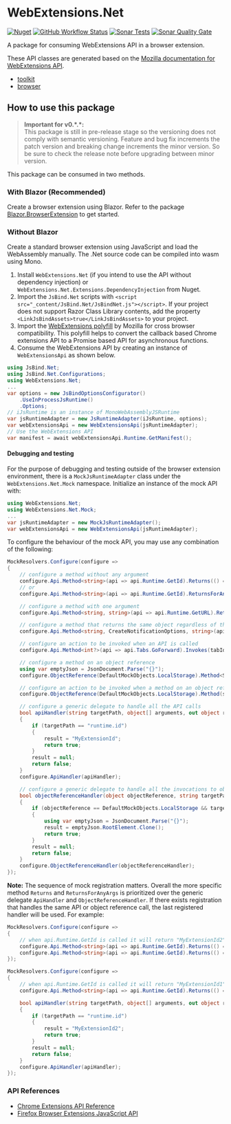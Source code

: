 # WebExtensions.Net
[![Nuget](https://img.shields.io/nuget/v/WebExtensions.Net?style=for-the-badge&color=blue)](https://www.nuget.org/packages/WebExtensions.Net/)
[![GitHub Workflow Status](https://img.shields.io/github/workflow/status/mingyaulee/WebExtensions.Net/Build?style=for-the-badge&color=blue)](https://github.com/mingyaulee/WebExtensions.Net/actions/workflows/WebExtensions.Net-Build.yml)
[![Sonar Tests](https://img.shields.io/sonar/tests/WebExtensions.Net?compact_message&server=https%3A%2F%2Fsonarcloud.io&style=for-the-badge)](https://sonarcloud.io/dashboard?id=WebExtensions.Net)
[![Sonar Quality Gate](https://img.shields.io/sonar/quality_gate/WebExtensions.Net?server=https%3A%2F%2Fsonarcloud.io&style=for-the-badge)](https://sonarcloud.io/dashboard?id=WebExtensions.Net)

A package for consuming WebExtensions API in a browser extension.

These API classes are generated based on the [Mozilla documentation for WebExtensions API](https://firefox-source-docs.mozilla.org/toolkit/components/extensions/webextensions/index.html).

- [toolkit](https://searchfox.org/mozilla-central/source/toolkit/components/extensions/ext-toolkit.json)
- [browser](https://searchfox.org/mozilla-central/source/browser/components/extensions/ext-browser.json)

## How to use this package

> **Important for v0.\*.\*:**<br />
> This package is still in pre-release stage so the versioning does not comply with semantic versioning. Feature and bug fix increments the patch version and breaking change increments the minor version. So be sure to check the release note before upgrading between minor version.

This package can be consumed in two methods.

### With Blazor (Recommended)
Create a browser extension using Blazor. Refer to the package [Blazor.BrowserExtension](https://github.com/mingyaulee/Blazor.BrowserExtension) to get started.

### Without Blazor
Create a standard browser extension using JavaScript and load the WebAssembly manually. The .Net source code can be compiled into wasm using Mono.

1. Install `WebExtensions.Net` (if you intend to use the API without dependency injection) or `WebExtensions.Net.Extensions.DependencyInjection` from Nuget.
2. Import the `JsBind.Net` scripts with `<script src="_content/JsBind.Net/JsBindNet.js"></script>`. If your project does not support Razor Class Library contents, add the property `<LinkJsBindAssets>true</LinkJsBindAssets>` to your project.
3. Import the [WebExtensions polyfill](https://github.com/mozilla/webextension-polyfill) by Mozilla for cross browser compatibility. This polyfill helps to convert the callback based Chrome extensions API to a Promise based API for asynchronous functions.
4. Consume the WebExtensions API by creating an instance of `WebExtensionsApi` as shown below.

```csharp
using JsBind.Net;
using JsBind.Net.Configurations;
using WebExtensions.Net;
...
var options = new JsBindOptionsConfigurator()
    .UseInProcessJsRuntime()
    .Options;
// iJsRuntime is an instance of MonoWebAssemblyJSRuntime
var jsRuntimeAdapter = new JsRuntimeAdapter(iJsRuntime, options);
var webExtensionsApi = new WebExtensionsApi(jsRuntimeAdapter);
// Use the WebExtensions API
var manifest = await webExtensionsApi.Runtime.GetManifest();
```

#### Debugging and testing
For the purpose of debugging and testing outside of the browser extension environment, there is a `MockJsRuntimeAdapter` class under the `WebExtensions.Net.Mock` namespace.
Initialize an instance of the mock API with:
```csharp
using WebExtensions.Net;
using WebExtensions.Net.Mock;
...
var jsRuntimeAdapter = new MockJsRuntimeAdapter();
var webExtensionsApi = new WebExtensionsApi(jsRuntimeAdapter);
```

To configure the behaviour of the mock API, you may use any combination of the following:
```csharp
MockResolvers.Configure(configure =>
{
    // configure a method without any argument
    configure.Api.Method<string>(api => api.Runtime.GetId).Returns(() => "MyExtensionId");
    // or
    configure.Api.Method<string>(api => api.Runtime.GetId).ReturnsForAnyArgs("MyExtensionId");

    // configure a method with one argument
    configure.Api.Method<string, string>(api => api.Runtime.GetURL).Returns(path => builder.HostEnvironment.BaseAddress + path);

    // configure a method that returns the same object regardless of the arguments
    configure.Api.Method<string, CreateNotificationOptions, string>(api => api.Notifications.Create).ReturnsForAnyArgs("NotificationId");

    // configure an action to be invoked when an API is called
    configure.Api.Method<int?>(api => api.Tabs.GoForward).Invokes(tabId => { /* Do something with tabId */ });

    // configure a method on an object reference
    using var emptyJson = JsonDocument.Parse("{}");
    configure.ObjectReference(DefaultMockObjects.LocalStorage).Method<StorageAreaGetKeys, JsonElement>(storage => storage.Get).ReturnsForAnyArgs(emptyJson.RootElement.Clone());

    // configure an action to be invoked when a method on an object reference is called
    configure.ObjectReference(DefaultMockObjects.LocalStorage).Method(storage => storage.Clear).Invokes(() => { /* Do something */ });

    // configure a generic delegate to handle all the API calls
    bool apiHandler(string targetPath, object[] arguments, out object result)
    {
        if (targetPath == "runtime.id")
        {
            result = "MyExtensionId";
            return true;
        }
        result = null;
        return false;
    }
    configure.ApiHandler(apiHandler);

    // configure a generic delegate to handle all the invocations to object references
    bool objectReferenceHandler(object objectReference, string targetPath, object[] arguments, out object result)
    {
        if (objectReference == DefaultMockObjects.LocalStorage && targetPath == "get")
        {
            using var emptyJson = JsonDocument.Parse("{}");
            result = emptyJson.RootElement.Clone();
            return true;
        }
        result = null;
        return false;
    }
    configure.ObjectReferenceHandler(objectReferenceHandler);
});
```

**Note:** The sequence of mock registration matters.
Overall the more specific method `Returns` and `ReturnsForAnyArgs` is prioritized over the generic delegate `ApiHandler` and `ObjectReferenceHandler`.
If there exists registration that handles the same API or object reference call, the last registered handler will be used.
For example:
```csharp
MockResolvers.Configure(configure =>
{
    // when api.Runtime.GetId is called it will return "MyExtensionId2"
    configure.Api.Method<string>(api => api.Runtime.GetId).Returns(() => "MyExtensionId1");
    configure.Api.Method<string>(api => api.Runtime.GetId).Returns(() => "MyExtensionId2");
});
```
```csharp
MockResolvers.Configure(configure =>
{
    // when api.Runtime.GetId is called it will return "MyExtensionId1", even though the generic API handler is registered last, the more specific method registration is prioritized.
    configure.Api.Method<string>(api => api.Runtime.GetId).Returns(() => "MyExtensionId1");

    bool apiHandler(string targetPath, object[] arguments, out object result)
    {
        if (targetPath == "runtime.id")
        {
            result = "MyExtensionId2";
            return true;
        }
        result = null;
        return false;
    }
    configure.ApiHandler(apiHandler);
});
```

### API References
- [Chrome Extensions API Reference](https://developer.chrome.com/docs/extensions/reference/)
- [Firefox Browser Extensions JavaScript API](https://developer.mozilla.org/en-US/docs/Mozilla/Add-ons/WebExtensions/API)
